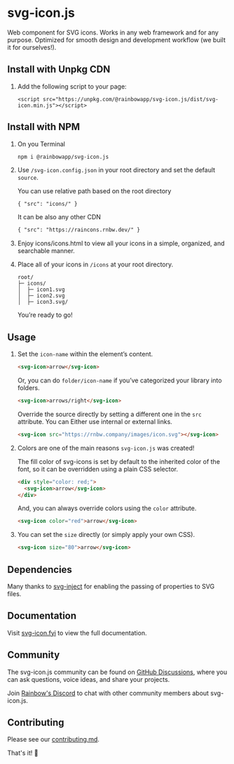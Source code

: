 # svg-icon.js

Web component for SVG icons. Works in any web framework and for any purpose. Optimized for smooth design and development workflow (we built it for ourselves!).

## Install with Unpkg CDN

1. Add the following script to your page:
   ```
   <script src="https://unpkg.com/@rainbowapp/svg-icon.js/dist/svg-icon.min.js"></script>
   ```

## Install with NPM

1. On you Terminal
   ```
   npm i @rainbowapp/svg-icon.js
   ```
2. Use `/svg-icon.config.json` in your root directory and set the default `source`.

   You can use relative path based on the root directory

   ```html
   { "src": "icons/" }
   ```

   It can be also any other CDN

   ```html
   { "src": "https://raincons.rnbw.dev/" }
   ```

3. Enjoy icons/icons.html to view all your icons in a simple, organized, and searchable manner.
4. Place all of your icons in `/icons` at your root directory.
   ```
   root/
   ├─ icons/
   │  ├─ icon1.svg
   │  ├─ icon2.svg
   │  ├─ icon3.svg/
   ```
   You’re ready to go!

## Usage

1. Set the `icon-name` within the element’s content.

   ```html
   <svg-icon>arrow</svg-icon>
   ```

   Or, you can do `folder/icon-name` if you’ve categorized your library into folders.

   ```html
   <svg-icon>arrows/right</svg-icon>
   ```

   Override the source directly by setting a different one in the `src` attribute. You can Either use internal or external links.

   ```html
   <svg-icon src="https://rnbw.company/images/icon.svg"></svg-icon>
   ```

2. Colors are one of the main reasons `svg-icon.js` was created!

   The fill color of svg-icons is set by default to the inherited color of the font, so it can be overridden using a plain CSS selector.

   ```html
   <div style="color: red;">
     <svg-icon>arrow</svg-icon>
   </div>
   ```

   And, you can always override colors using the `color` attribute.

   ```html
   <svg-icon color="red">arrow</svg-icon>
   ```

3. You can set the `size` directly (or simply apply your own CSS).

   ```html
   <svg-icon size="80">arrow</svg-icon>
   ```

## Dependencies

Many thanks to [svg-inject](https://github.com/iconfu/svg-inject) for enabling the passing of properties to SVG files.

## Documentation

Visit [svg-icon.fyi](https://svg-icon.fyi) to view the full documentation.

## Community

The svg-icon.js community can be found on [GitHub Discussions](https://github.com/rnbwdev/svg-icon.js/discussions), where you can ask questions, voice ideas, and share your projects.

Join [Rainbow&#39;s Discord](https://discord.com/invite/HycXz8TJkd) to chat with other community members about svg-icon.js.

## Contributing

Please see our [contributing.md](https://github.com/rnbwdev/svg-icon.js/blob/main/contributing.md).

That's it! 🎉
